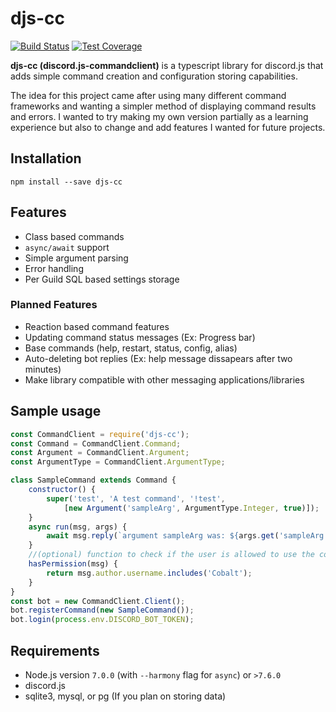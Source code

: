 # djs-cc

[![Build Status](https://travis-ci.org/matthewferderber/djs-cc.svg?branch=master)](https://travis-ci.org/matthewferderber/djs-cc)
[![Test Coverage](https://codeclimate.com/github/matthewferderber/djs-cc/badges/coverage.svg)](https://codeclimate.com/github/matthewferderber/djs-cc)

**djs-cc (discord.js-commandclient)** is a typescript library for discord.js that adds simple command creation and configuration storing capabilities.

The idea for this project came after using many different command frameworks and wanting a simpler method of displaying command results and errors. I wanted to try making my own version partially as a learning experience but also to change and add features I wanted for future projects.

## Installation

`npm install --save djs-cc`

## Features

- Class based commands
- `async/await` support
- Simple argument parsing
- Error handling
- Per Guild SQL based settings storage

### Planned Features

- Reaction based command features
- Updating command status messages (Ex: Progress bar)
- Base commands (help, restart, status, config, alias)
- Auto-deleting bot replies (Ex: help message dissapears after two minutes)
- Make library compatible with other messaging applications/libraries

## Sample usage

```javascript
const CommandClient = require('djs-cc');
const Command = CommandClient.Command;
const Argument = CommandClient.Argument;
const ArgumentType = CommandClient.ArgumentType;

class SampleCommand extends Command {
    constructor() {
        super('test', 'A test command', '!test',
            [new Argument('sampleArg', ArgumentType.Integer, true)]);
    }
    async run(msg, args) {
        await msg.reply(`argument sampleArg was: ${args.get('sampleArg')}`);
    }
    //(optional) function to check if the user is allowed to use the command
    hasPermission(msg) {
        return msg.author.username.includes('Cobalt');
    }
}
const bot = new CommandClient.Client();
bot.registerCommand(new SampleCommand());
bot.login(process.env.DISCORD_BOT_TOKEN);
```

## Requirements

- Node.js version `7.0.0` (with `--harmony` flag for `async`) or `>7.6.0`
- discord.js
- sqlite3, mysql, or pg (If you plan on storing data)

